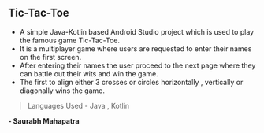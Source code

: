 ## Tic-Tac-Toe
* A simple Java-Kotlin based Android Studio project which is used to play the famous game Tic-Tac-Toe.
* It is a multiplayer game where users are requested to enter their names on the first screen.
* After entering their names the user proceed to the next page where they can battle out their wits and win the game.
* The first to align either 3 crosses or circles horizontally , vertically or diagonally wins the game.

> Languages Used - Java , Kotlin

 **- Saurabh Mahapatra**
